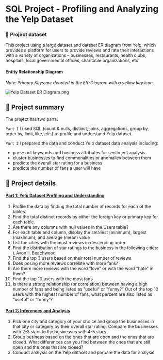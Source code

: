 # SQL Project - Profiling and Analyzing the Yelp Dataset 

### :seedling: Project dataset

This project using a large dataset and dataset ER diagram from Yelp, which provides a platform for users to provide reviews and rate their interactions with a variety of organizations – businesses, restaurants, health clubs, hospitals, local governmental offices, charitable organizations, etc. 

#### Entity Relationship Diagram 

_Note: Primary Keys are denoted in the ER-Diagram with a yellow key icon._

![Yelp Dataset ER Diagram.png](Yelp%20Dataset%20ER%20Diagram.png)

## :seedling: Project summary

The project has two parts.

`Part 1` I used SQL (count & nulls, distinct, joins, aggregations, group by, order by, limit, like, etc.) to profile and understand Yelp dataset.

`Part 2` I prepared the data and conduct Yelp dataset data analysis including: 
- parse out keywords and business attributes for sentiment analysis
- cluster businesses to find commonalities or anomalies between them
- predicte the overall star rating for a business
- predicte the number of fans a user will have

## :seedling: Project details

#### [Part 1: Yelp Dataset Profiling and Understanding](https://github.com/AlexaWu/SQL-Project---Yelp-Dataset/blob/master/Profiling%20and%20Analyzing%20the%20Yelp%20Dataset.md#part-1-yelp-dataset-profiling-and-understanding)
1. Profile the data by finding the total number of records for each of the tables.
2. Find the total distinct records by either the foreign key or primary key for each table.
3. Are there any columns with null values in the Users table?
4. For each table and column, display the smallest (minimum), largest (maximum), and average (mean) value
5. List the cities with the most reviews in descending order
6. Find the distribution of star ratings to the business in the following cities: i. Avon ii. Beachwood
7. Find the top 3 users based on their total number of reviews
8. Does posing more reviews correlate with more fans?
9. Are there more reviews with the word "love" or with the word "hate" in them?
10. Find the top 10 users with the most fans
11. Is there a strong relationship (or correlation) between having a high number of fans and being listed as "useful" or "funny?" Out of the top 10 users with the highest number of fans, what percent are also listed as “useful” or “funny”?

#### [Part 2: Inferences and Analysis](https://github.com/AlexaWu/SQL-Project---Profiling-and-Analyzing-the-Yelp-Dataset/blob/master/Profiling%20and%20Analyzing%20the%20Yelp%20Dataset.md#part-2-inferences-and-analysis)
1. Pick one city and category of your choice and group the businesses in that city or category by their overall star rating. Compare the businesses with 2-3 stars to the businesses with 4-5 stars
2. Group business based on the ones that are open and the ones that are closed. What differences can you find between the ones that are still open and the ones that are closed? 
3. Conduct analysis on the Yelp dataset and prepare the data for analysis
